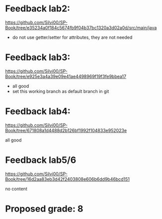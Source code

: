 # Feedback lab2:
https://github.com/Silvi00/SP-Book/tree/e35234a0f184c5674fb9f04b37bc1320a3d02a0d/src/main/java

- do not use getter/setter for attributes, they are not needed

# Feedback lab3:
https://github.com/Silvi00/SP-Book/tree/e925e3a4a39e09e41ae4498969f19f3fe9bbea17

- all good
- set this working branch as default branch in git

# Feedback lab4:
https://github.com/Silvi00/SP-Book/tree/671808a1d4488d2b126bf1992f104833e952023e

all good

# Feedback lab5/6
https://github.com/Silvi00/SP-Book/tree/16d2aa83eb3d42f2403808e606b6dd9b46bcd151

no content

# Proposed grade: 8
